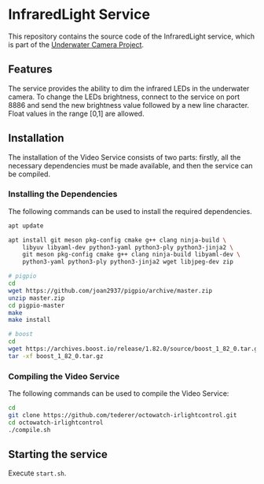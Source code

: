 # InfraredLight Service
This repository contains the source code of the InfraredLight service, which is part of the [Underwater Camera Project](https://underwater-camera-project.github.io).

## Features

The service provides the ability to dim the infrared LEDs in the underwater camera. To change the LEDs brightness, connect to the service on port 8886 and send the new brightness value followed by a new line character. Float values in the range [0,1] are allowed.

## Installation

The installation of the Video Service consists of two parts: firstly, all the necessary dependencies must be made available, and then the service can be compiled.

### Installing the Dependencies

The following commands can be used to install the required dependencies.

```bash
apt update

apt install git meson pkg-config cmake g++ clang ninja-build \
    libyuv libyaml-dev python3-yaml python3-ply python3-jinja2 \
    git meson pkg-config cmake g++ clang ninja-build libyaml-dev \
    python3-yaml python3-ply python3-jinja2 wget libjpeg-dev zip

# pigpio
cd
wget https://github.com/joan2937/pigpio/archive/master.zip
unzip master.zip
cd pigpio-master
make
make install

# boost
cd
wget https://archives.boost.io/release/1.82.0/source/boost_1_82_0.tar.gz
tar -xf boost_1_82_0.tar.gz
``` 

### Compiling the Video Service

The following commands can be used to compile the Video Service:

```bash
cd
git clone https://github.com/tederer/octowatch-irlightcontrol.git
cd octowatch-irlightcontrol
./compile.sh
```

## Starting the service

Execute `start.sh`.
